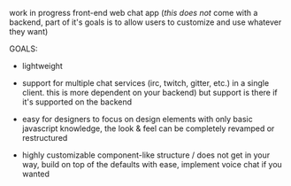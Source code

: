 work in progress front-end web chat app
(_this does not_ come with a backend, part of it's goals is to allow users to customize and use whatever they want)

GOALS:

  - lightweight
  
  - support for multiple chat services (irc, twitch, gitter, etc.) in a single client. this is more dependent on your backend) but support is there if it's supported on the backend

  - easy for designers to focus on design elements with only basic javascript knowledge, the look & feel can be completely revamped or restructured

  - highly customizable component-like structure / does not get in your way, build on top of the defaults with ease, implement voice chat if you wanted


